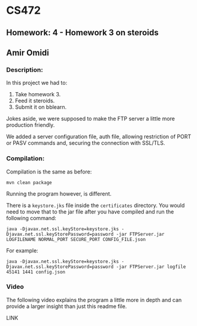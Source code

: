 # CS472

## Homework: 4 - Homework 3 on steroids

## Amir Omidi

### Description:

In this project we had to:

1. Take homework 3.
2. Feed it steroids.
3. Submit it on bblearn.

Jokes aside, we were supposed to make the FTP server a little more production friendly.

We added a server configuration file, auth file, allowing restriction of PORT or PASV commands and, securing the connection with SSL/TLS.

### Compilation:

Compilation is the same as before:

`mvn clean package`

Running the program however, is different.

There is a `keystore.jks` file inside the `certificates` directory.
You would need to move that to the jar file after you have compiled and run the following command:

`java -Djavax.net.ssl.keyStore=keystore.jks -Djavax.net.ssl.keyStorePassword=password -jar FTPServer.jar LOGFILENAME NORMAL_PORT SECURE_PORT CONFIG_FILE.json`

For example:

`java -Djavax.net.ssl.keyStore=keystore.jks -Djavax.net.ssl.keyStorePassword=password -jar FTPServer.jar logfile 45141 1441 config.json`

### Video

The following video explains the program a little more in depth and can provide a larger insight than just this readme file.

LINK